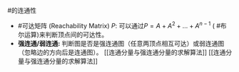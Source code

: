 #的连通性 
*   #可达矩阵 (Reachability Matrix) $P$:  可以通过$P = A + A^2 + ... + A^{n-1}$ ( #布尔运算)来判断顶点间的可达性。
*   **强连通/弱连通:** 判断图是否是强连通图（任意两顶点相互可达）或弱连通图（忽略边的方向后是连通图）。
[[连通分量与强连通分量的求解算法]]  [[连通分量与强连通分量的求解算法]]